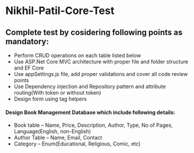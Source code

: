 # Nikhil-Patil-Core-Test

## Complete test by cosidering following points as mandatory:

* Perform CRUD operations on each table listed below
* Use ASP.Net Core MVC architecture with proper file and folder structure and EF Core
* Use appSettings.js file, add proper validations and cover all code review points
* Use Dependency injection and Repository pattern and attribute routing(With token or without token)
* Design form using tag helpers


#### Design Book Management Database which include following details:
* Book table – Name, Price, Description, Author, Type, No of Pages, Language(English, non-English)
* Author Table – Name, Email, Contact
* Category – Enum(Educational, Religious, Comic, etc)
